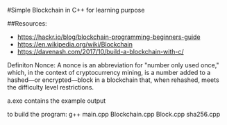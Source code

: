 #Simple Blockchain in C++ for learning purpose

##Resources:
- https://hackr.io/blog/blockchain-programming-beginners-guide
- https://en.wikipedia.org/wiki/Blockchain
- https://davenash.com/2017/10/build-a-blockchain-with-c/

Definiton Nonce:
A nonce is an abbreviation for "number only used once," which, in the context of cryptocurrency mining, is a number added to a hashed—or encrypted—block in a blockchain that, when rehashed, meets the difficulty level restrictions.

a.exe contains the example output

to build the program: g++ main.cpp Blockchain.cpp Block.cpp sha256.cpp
